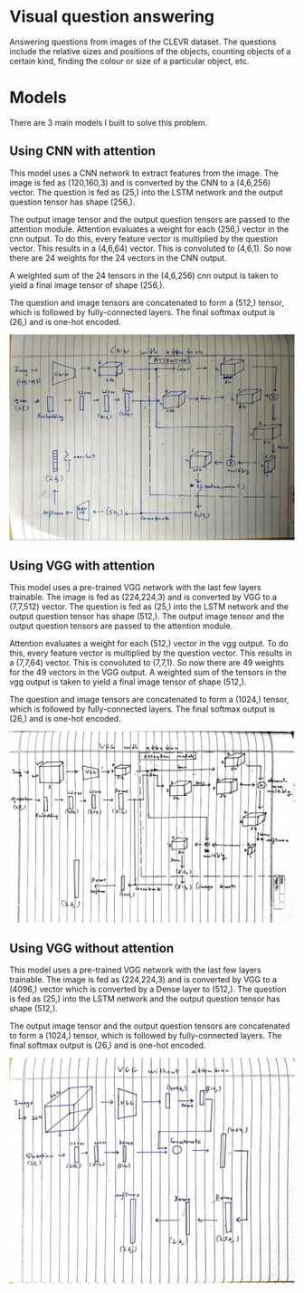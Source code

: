 # Visual question answering

Answering questions from images of the CLEVR dataset. The questions include the relative sizes and positions of the objects, counting objects
of a certain kind, finding the colour or size of a particular object, etc.

# Models

There are 3 main models I built to solve this problem.

## Using CNN with attention

This model uses a CNN network to extract features from the image. The image is fed as (120,160,3) and is converted by the CNN to a (4,6,256) vector. The question is fed as (25,) into the LSTM network and the output question tensor has shape (256,). 

The output image tensor and the output question tensors are passed to the attention module. Attention evaluates a weight for each (256,) vector in the cnn output. To do this, every feature vector is multiplied by the question vector. This results in a (4,6,64) vector. This is convoluted to (4,6,1). So now there are 24 weights for the 24 vectors in the CNN output. 

A weighted sum of the 24 tensors in the (4,6,256) cnn output is taken to yield a final image tensor of shape (256,).

The question and image tensors are concatenated to form a (512,) tensor, which is followed by fully-connected layers. The final softmax
output is (26,) and is one-hot encoded.

![alt text](https://raw.githubusercontent.com/Nirvan101/visual-question-answering/master/model_diagrams/cnn_with_att.jpg)

## Using VGG with attention

This model uses a pre-trained VGG network with the last few layers trainable. The image is fed as (224,224,3) and is converted by VGG to a (7,7,512) vector. The question is fed as (25,) into the LSTM network and the output question tensor has shape (512,). The output image tensor and the
output question tensors are passed to the attention module.

Attention evaluates a weight for each (512,) vector in the vgg output. To do this, every feature vector is multiplied by the question vector. This results in a (7,7,64) vector. This is convoluted to (7,7,1). So now there are 49 weights for the 49 vectors in the VGG output. A weighted sum of the tensors in the vgg output is taken to yield a final image tensor of shape (512,).

The question and image tensors are concatenated to form a (1024,)
tensor, which is followed by fully-connected layers. The final softmax
output is (26,) and is one-hot encoded.

![alt text](https://raw.githubusercontent.com/Nirvan101/visual-question-answering/master/model_diagrams/vgg_with_att.jpg)

## Using VGG without attention

This model uses a pre-trained VGG network with the last few layers trainable. The image is fed as (224,224,3) and is converted by VGG to a (4096,) vector which is converted by a Dense layer to (512,). The question is fed as (25,) into the LSTM network and the output question tensor has shape (512,). 

The output image tensor and the output question tensors are concatenated to form a (1024,) tensor, which is followed by fully-connected layers. The final softmax output is (26,) and is one-hot encoded.

![alt text](https://raw.githubusercontent.com/Nirvan101/visual-question-answering/master/model_diagrams/vgg_without_att.jpg)
